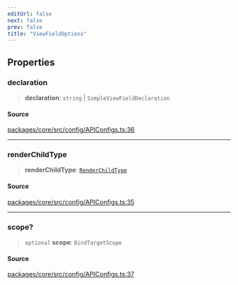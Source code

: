 ```yaml
---
editUrl: false
next: false
prev: false
title: "ViewFieldOptions"
---
```


## Properties

### declaration

> **declaration**: `string` \| `SimpleViewFieldDeclaration`

#### Source

[packages/core/src/config/APIConfigs.ts:36](https://github.com/mProjectsCode/obsidian-meta-bind-plugin/blob/44a7e027a84722d307997fb2e516e63a228818fe/packages/core/src/config/APIConfigs.ts#L36)

***

### renderChildType

> **renderChildType**: [`RenderChildType`](/obsidian-meta-bind-plugin-docs/api/enumerations/renderchildtype/)

#### Source

[packages/core/src/config/APIConfigs.ts:35](https://github.com/mProjectsCode/obsidian-meta-bind-plugin/blob/44a7e027a84722d307997fb2e516e63a228818fe/packages/core/src/config/APIConfigs.ts#L35)

***

### scope?

> `optional` **scope**: `BindTargetScope`

#### Source

[packages/core/src/config/APIConfigs.ts:37](https://github.com/mProjectsCode/obsidian-meta-bind-plugin/blob/44a7e027a84722d307997fb2e516e63a228818fe/packages/core/src/config/APIConfigs.ts#L37)
